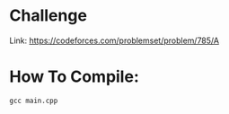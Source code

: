 # Challenge
Link: https://codeforces.com/problemset/problem/785/A

# How To Compile:
`gcc main.cpp`
